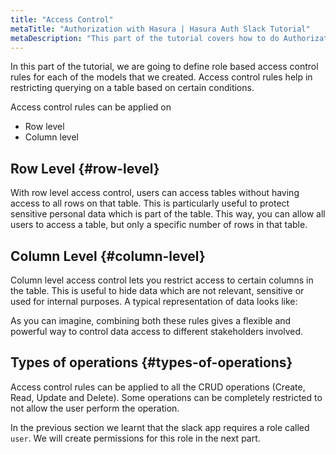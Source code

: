 ```yaml
---
title: "Access Control"
metaTitle: "Authorization with Hasura | Hasura Auth Slack Tutorial"
metaDescription: "This part of the tutorial covers how to do Authorization in Hasura GraphQL Engine by defining role based access control rules for the models."
---
```


In this part of the tutorial, we are going to define role based access control rules for each of the models that we created. Access control rules help in restricting querying on a table based on certain conditions.

Access control rules can be applied on

- Row level
- Column level

## Row Level {#row-level}

With row level access control, users can access tables without having access to all rows on that table. This is particularly useful to protect sensitive personal data which is part of the table. This way, you can allow all users to access a table, but only a specific number of rows in that table.

<!-- ![Row Level Access Control](https://graphql-engine-cdn.hasura.io/learn-hasura/assets/graphql-hasura-auth/row-level-access-control.png) -->

## Column Level {#column-level}

Column level access control lets you restrict access to certain columns in the table. This is useful to hide data which are not relevant, sensitive or used for internal purposes. A typical representation of data looks like:

<!-- ![Column Level Access Control](https://graphql-engine-cdn.hasura.io/learn-hasura/assets/graphql-hasura-auth/column-level-access-control.png) -->

As you can imagine, combining both these rules gives a flexible and powerful way to control data access to different stakeholders involved.

## Types of operations {#types-of-operations}

Access control rules can be applied to all the CRUD operations (Create, Read, Update and Delete). Some operations can be completely restricted to not allow the user perform the operation.

In the previous section we learnt that the slack app requires a role called `user`. We will create permissions for this role in the next part.